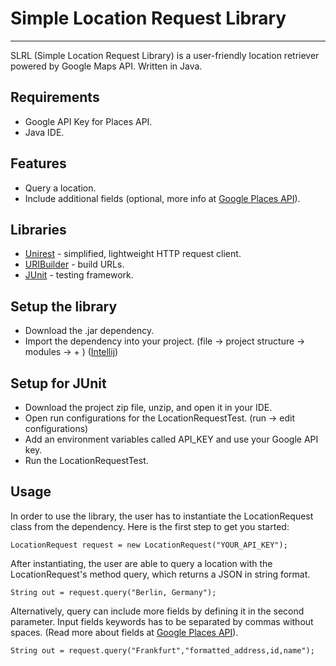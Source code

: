 # Simple Location Request Library
---
SLRL (Simple Location Request Library) is a user-friendly location retriever powered by Google Maps API. Written in Java.

## Requirements
  - Google API Key for Places API.
  - Java IDE. 

## Features

  - Query a location.
  - Include additional fields (optional, more info at [Google Places API](https://developers.google.com/places/web-service/search)).

## Libraries

* [Unirest](http://unirest.io) - simplified, lightweight HTTP request client.
* [URIBuilder](https://hc.apache.org/httpcomponents-client-ga/httpclient/apidocs/org/apache/http/client/utils/URIBuilder.html) - build URLs.
* [JUnit](https://junit.org/junit5/) - testing framework.

## Setup the library
  - Download the .jar dependency.
  - Import the dependency into your project. (file → project structure → modules → + ) ([Intellij](https://www.jetbrains.com/idea))

## Setup for JUnit
  - Download the project zip file, unzip, and open it in your IDE.
  - Open run configurations for the LocationRequestTest. (run → edit configurations)
  - Add an environment variables called API_KEY and use your Google API key.
  - Run the LocationRequestTest.
 
## Usage
In order to use the library, the user has to instantiate the LocationRequest class from the dependency. Here is the first step to get you started:

```
LocationRequest request = new LocationRequest("YOUR_API_KEY");
```

After instantiating, the user are able to query a location with the LocationRequest's method query, which returns a JSON in string format.

```
String out = request.query("Berlin, Germany");
```

Alternatively, query can include more fields by defining it in the second parameter. Input fields keywords has to be separated by commas without spaces. (Read more about fields at [Google Places API](https://developers.google.com/places/web-service/search)).

```
String out = request.query("Frankfurt","formatted_address,id,name");
```